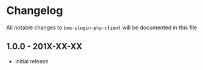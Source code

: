 # Changelog

All notable changes to `bee-plugin-php-client` will be documented in this file

## 1.0.0 - 201X-XX-XX

- initial release
